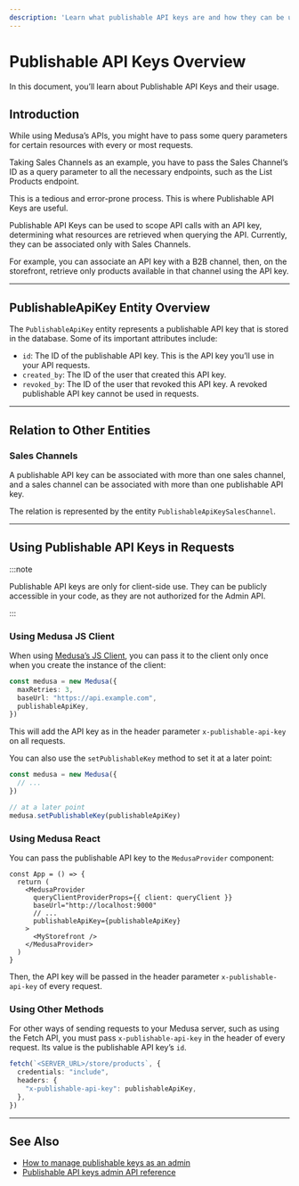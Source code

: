 ```yaml
---
description: 'Learn what publishable API keys are and how they can be used in the Medusa server. Publishable API keys can be used to scope API calls with an API key. Learn about the different relations between the Publishable API Keys and other entities.'
---
```


# Publishable API Keys Overview

In this document, you’ll learn about Publishable API Keys and their usage.

## Introduction

While using Medusa’s APIs, you might have to pass some query parameters for certain resources with every or most requests.

Taking Sales Channels as an example, you have to pass the Sales Channel’s ID as a query parameter to all the necessary endpoints, such as the List Products endpoint.

This is a tedious and error-prone process. This is where Publishable API Keys are useful.

Publishable API Keys can be used to scope API calls with an API key, determining what resources are retrieved when querying the API. Currently, they can be associated only with Sales Channels.

For example, you can associate an API key with a B2B channel, then, on the storefront, retrieve only products available in that channel using the API key.

---

## PublishableApiKey Entity Overview

The `PublishableApiKey` entity represents a publishable API key that is stored in the database. Some of its important attributes include:

- `id`: The ID of the publishable API key. This is the API key you’ll use in your API requests.
- `created_by`: The ID of the user that created this API key.
- `revoked_by`: The ID of the user that revoked this API key. A revoked publishable API key cannot be used in requests.

---

## Relation to Other Entities

### Sales Channels

A publishable API key can be associated with more than one sales channel, and a sales channel can be associated with more than one publishable API key.

The relation is represented by the entity `PublishableApiKeySalesChannel`.

---

## Using Publishable API Keys in Requests

:::note

Publishable API keys are only for client-side use. They can be publicly accessible in your code, as they are not authorized for the Admin API.

:::

### Using Medusa JS Client

When using [Medusa’s JS Client](../../../js-client/overview.md), you can pass it to the client only once when you create the instance of the client:

```ts
const medusa = new Medusa({
  maxRetries: 3,
  baseUrl: "https://api.example.com",
  publishableApiKey,
})
```

This will add the API key as in the header parameter `x-publishable-api-key` on all requests.

You can also use the `setPublishableKey` method to set it at a later point:

```ts
const medusa = new Medusa({
  // ...
})

// at a later point
medusa.setPublishableKey(publishableApiKey)
```

### Using Medusa React

You can pass the publishable API key to the `MedusaProvider` component:

```tsx
const App = () => {
  return (
    <MedusaProvider
      queryClientProviderProps={{ client: queryClient }}
      baseUrl="http://localhost:9000"
      // ...
      publishableApiKey={publishableApiKey}
    >
      <MyStorefront />
    </MedusaProvider>
  )
}
```

Then, the API key will be passed in the header parameter `x-publishable-api-key` of every request.

### Using Other Methods

For other ways of sending requests to your Medusa server, such as using the Fetch API, you must pass `x-publishable-api-key` in the header of every request. Its value is the publishable API key’s `id`.

```ts
fetch(`<SERVER_URL>/store/products`, {
  credentials: "include",
  headers: {
    "x-publishable-api-key": publishableApiKey,
  },
})
```

---

## See Also

- [How to manage publishable keys as an admin](../../admin/manage-publishable-api-keys.mdx)
- [Publishable API keys admin API reference](/api/admin/#tag/PublishableApiKey)
